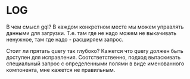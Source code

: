 # LOG

В чем смысл gql? В каждом конкретном месте мы можем управлять данными для загрузки. Т.е. там где не надо можем не выкачивать ненужное, там где надо - расширяем запрос.

Стоит ли прятать query так глубоко? Кажется что query должен быть доступен для исправления. Соотстветственно, подход вытаскивать специальный запрос с определенными полями в виде именованного компонента, мне кажется не правильным.
